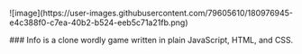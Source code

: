 <p aligh="center">
![image](https://user-images.githubusercontent.com/79605610/180976945-e4c388f0-c7ea-40b2-b524-eeb5c71a21fb.png)
</p>
### Info
is a clone wordly game written in plain JavaScript, HTML, and CSS.

